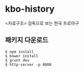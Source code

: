 # kbo-history
&lt;자료구조> 감독으로 보는 한국 프로야구

패키지 다운로드
---
```
$ npm install
$ bower install
$ grunt dev
$ http-server -p 8000
```
